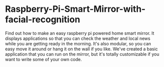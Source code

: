 # Raspberry-Pi-Smart-Mirror-with-facial-recognition
Find out how to make an easy raspberry pi powered home smart mirror. It displays applications so that you can check the weather and local news while you are getting ready in the morning. It's also modular, so you can easy move it around or hang it on the wall if you like. We've created a basic application that you can run on the mirror, but it's totally customizable if you want to write some of your own code.

